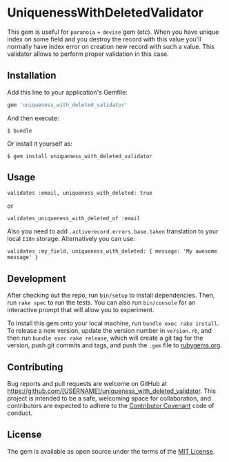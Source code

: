 # UniquenessWithDeletedValidator

This gem is useful for `paranoia` + `devise` gem (etc). When you have unique index on some field and you destroy the record with
this value you'll normally have index error on creation new record with such a value. This validator allows to perform proper validation in this case.

## Installation

Add this line to your application's Gemfile:

```ruby
gem 'uniqueness_with_deleted_validator'
```

And then execute:

    $ bundle

Or install it yourself as:

    $ gem install uniqueness_with_deleted_validator

## Usage

`validates :email, uniqueness_with_deleted: true`

or

`validates_uniqueness_with_deleted_of :email`

Also you need to add `.activerecord.errors.base.taken` translation to your local `I18n` storage.
Alternatively you can use:
 
 `validates :my_field, uniqueness_with_deleted: { message: 'My awesome message' }`

## Development

After checking out the repo, run `bin/setup` to install dependencies. Then, run `rake spec` to run the tests. You can also run `bin/console` for an interactive prompt that will allow you to experiment.

To install this gem onto your local machine, run `bundle exec rake install`. To release a new version, update the version number in `version.rb`, and then run `bundle exec rake release`, which will create a git tag for the version, push git commits and tags, and push the `.gem` file to [rubygems.org](https://rubygems.org).

## Contributing

Bug reports and pull requests are welcome on GitHub at https://github.com/[USERNAME]/uniqueness_with_deleted_validator. This project is intended to be a safe, welcoming space for collaboration, and contributors are expected to adhere to the [Contributor Covenant](http://contributor-covenant.org) code of conduct.


## License

The gem is available as open source under the terms of the [MIT License](http://opensource.org/licenses/MIT).

